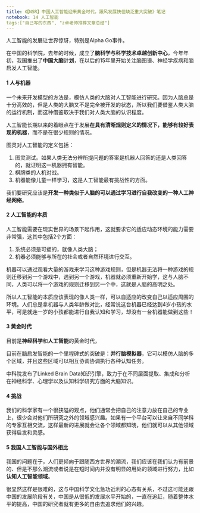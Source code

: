 ```yaml
---
title: 《【NSR】中国人工智能迎来黄金时代，跟风发展快但缺乏重大突破》笔记
notebook: 14 人工智能
tags:["自己写的东西", "z卓老师推荐文章总结"]
---
```


人工智能的发展让世界惊讶，特别是Alpha Go事件。

在中国的科学院，去年的时候，成立了**脑科学与科学技术卓越创新中心**，今年年初，我国推出了**中国大脑计划**，在以后的15年里开始关注脑图谱、神经学疾病和脑启发人工智能。

#### 1 人与机器

一个未来开发模型的方法是，模仿人类的大脑对人工智能进行研究。因为人脑总是十分高效的，但是人类的大脑又不是完全被开发的状态，所以我们要借鉴人类大脑的运行机制，而这种借鉴取决于我们对人类大脑的认识程度。

人工智能长期以来的着眼点在于发展**在具有清晰规则定义的情况下，能够有较好表现的机器**，而不是在很少规则的情况。

图灵对人工智能的定义包括：

1. 图灵测试。如果人类无法分辨所提问题的答案是机器人回答的还是人类回答的，就证明这一机器拥有智能。
2. 棋牌类的人机对战。
3. 机器能像儿童一样学习，这是人工智能最有挑战性的方面。

我们要研究应该是**开发一种类似于人脑的可以通过学习进行自我改变的一种人工神经网络**。

#### 2 人工智能的本质

人工智能需要在现实世界的场景下起作用，这就要求它的适应动态环境的能力需要非常强，这其中包括2个方面：

1. 系统必须是可塑的，就像人类大脑；
2. 机器必须能够与所在的社会或者自然环境进行交互。

机器可以通过观看大量的游戏来学习这种游戏规则，但是机器无法将一种游戏的规则迁移到另一个游戏中，遇到另一个游戏，机器就必须重新开始学，这与人脑不同，人类可以将一个游戏的规则迁移到另一个中，这就是人脑的高明之处。

所以人工智能的本质应该表现的像人类一样，可以自适应的改变自己以适应周围的环境。人们总是拿机器与人类年龄做对比，经常说这台机器已经达到4岁小孩的水平，可是就连一岁的小孩都能进行自我认知和学习，却没有一台机器能做到这些！

#### 3 黄金时代

目前是**神经科学**和**人工智能**的黄金时代，

目前在脑启发智能的一个里程碑式的突破是：**并行脑模拟器**，它可以模仿人脑的多个区域，并且这些区域可以相互协调协调执行各种认知任务。

中科院发布了Linked Brain Data知识引擎，致力于在不同层面提取、集成和分析在神经科学、心理学以及认知科学研究方面的大脑知识。

#### 4 挑战

我们的科学家有一个很狭隘的观点，他们通常会把自己的注意力放在自己的专业上，很少会对他们所研究之外的领域感兴趣。如果有一个平台可以让来自不同学科的专家互相交流，这样最新的进展就会让各个领域都知晓，他们就可以从其他领域获得启发和灵感。

#### 5 我国人工智能与国外相比

我国的问题在于，人们更倾向于跟随西方世界的潮流，我们应该在我们认为有前景的、但是不那么潮流或者说是在短时间内并没有明显的用处的领域进行努力，比如**认知人工智能领域**。

很显然这样是很难的，这与中国科学文化急功近利的心态有关系，不过这可能还跟中国的发展阶段有关，中国是从很低的发展水平开始的，一直在追赶，随着整体水平的提高，中国的研究者就有更多的自由去追求他们的兴趣。
